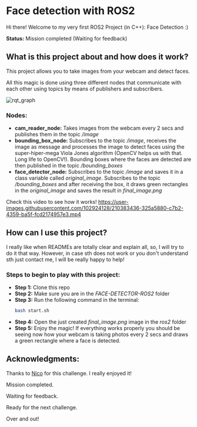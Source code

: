 # Face detection with ROS2

Hi there! Welcome to my very first ROS2 Project (in C++): Face Detection :)


**Status:** Mission completed (Waiting for feedback)

## What is this project about and how does it work?

This project allows you to take images from your webcam and detect faces.

All this magic is done using three different nodes that communicate with each other using topics by means of publishers and subscribers. 

![rqt_graph](https://user-images.githubusercontent.com/102924128/210364605-f31ab9c3-1c5a-4f0f-8985-4f7270b6c480.png)

### Nodes:
* **cam_reader_node:** Takes images from the webcam every 2 secs and publishes them in the topic */image*
* **bounding_box_node:** Subscribes to the topic */image*, receives the image as message and processes the image to detect faces using the super-hiper-mega Viola Jones algorithm (OpenCV helps us with that. Long life to OpenCV!). Bounding boxes where the faces are detected are then published in the topic */bounding_boxes*
* **face_detector_node:** Subscribes to the topic */image* and saves it in a class variable called *original_image*. Subscribes to the topic */bounding_boxes* and after receiving the box, it draws green rectangles in the *original_image* and saves the result in *final_image.png*

Check this video to see how it works!
https://user-images.githubusercontent.com/102924128/210383436-325a5880-c7b2-4359-ba5f-fcd2174957e3.mp4


## How can I use this project?

I really like when READMEs are totally clear and explain all, so, I will try to do it that way. However, in case sth does not work or you don't understand sth just contact me, I will be really happy to help!

### Steps to begin to play with this project:

* **Step 1:** Clone this repo
* **Step 2:** Make sure you are in the *FACE-DETECTOR-ROS2* folder
* **Step 3:** Run the following command in the terminal:
  ```bash
  bash start.sh
  ```
* **Step 4:** Open the just created *final_image.png* image in the *ros2* folder
* **Step 5:** Enjoy the magic! If everything works properly you should be seeing now how your webcam is taking photos every 2 secs and draws a green rectangle where a face is detected.


## Acknowledgments:

Thanks to [Nico](https://github.com/NicolasRochaPacheco) for this challenge. I really enjoyed it! 

Mission completed.

Waiting for feedback.

Ready for the next challenge.

Over and out!

